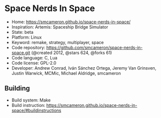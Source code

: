 # Space Nerds In Space

- Home: https://smcameron.github.io/space-nerds-in-space/
- Inspiration: Artemis: Spaceship Bridge Simulator
- State: beta
- Platform: Linux
- Keyword: remake, strategy, multiplayer, space
- Code repository: https://github.com/smcameron/space-nerds-in-space.git (@created 2012, @stars 624, @forks 61)
- Code language: C, Lua
- Code license: GPL-2.0
- Developer: Andrew Conrad, Iván Sánchez Ortega, Jeremy Van Grinsven, Justin Warwick, MCMic, Michael Aldridge, smcameron

## Building

- Build system: Make
- Build instruction: https://smcameron.github.io/space-nerds-in-space/#buildinstructions
